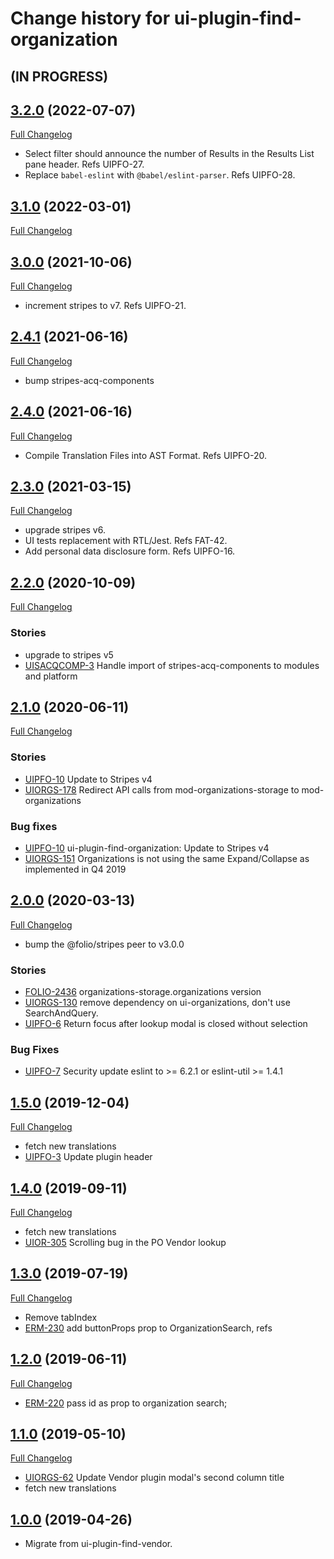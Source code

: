 # Change history for ui-plugin-find-organization

## (IN PROGRESS)

## [3.2.0](https://github.com/folio-org/ui-plugin-find-organization/tree/v3.2.0) (2022-07-07)
[Full Changelog](https://github.com/folio-org/ui-plugin-find-organization/compare/v3.1.0...v3.2.0)

* Select filter should announce the number of Results in the Results List pane header. Refs UIPFO-27.
* Replace `babel-eslint` with `@babel/eslint-parser`. Refs UIPFO-28.

## [3.1.0](https://github.com/folio-org/ui-plugin-find-organization/tree/v3.1.0) (2022-03-01)
[Full Changelog](https://github.com/folio-org/ui-plugin-find-organization/compare/v3.0.0...v3.1.0)

## [3.0.0](https://github.com/folio-org/ui-plugin-find-organization/tree/v3.0.0) (2021-10-06)
[Full Changelog](https://github.com/folio-org/ui-plugin-find-organization/compare/v2.4.1...v3.0.0)

* increment stripes to v7. Refs UIPFO-21.

## [2.4.1](https://github.com/folio-org/ui-plugin-find-organization/tree/v2.4.1) (2021-06-16)
[Full Changelog](https://github.com/folio-org/ui-plugin-find-organization/compare/v2.4.0...v2.4.1)

* bump stripes-acq-components

## [2.4.0](https://github.com/folio-org/ui-plugin-find-organization/tree/v2.4.0) (2021-06-16)
[Full Changelog](https://github.com/folio-org/ui-plugin-find-organization/compare/v2.3.0...v2.4.0)

* Compile Translation Files into AST Format. Refs UIPFO-20.

## [2.3.0](https://github.com/folio-org/ui-plugin-find-organization/tree/v2.3.0) (2021-03-15)
[Full Changelog](https://github.com/folio-org/ui-plugin-find-organization/compare/v2.2.0...v2.3.0)

* upgrade stripes v6.
* UI tests replacement with RTL/Jest. Refs FAT-42.
* Add personal data disclosure form. Refs UIPFO-16.

## [2.2.0](https://github.com/folio-org/ui-plugin-find-organization/tree/v2.2.0) (2020-10-09)
[Full Changelog](https://github.com/folio-org/ui-plugin-find-organization/compare/v2.1.0...v2.2.0)

### Stories
* upgrade to stripes v5
* [UISACQCOMP-3](https://issues.folio.org/browse/UISACQCOMP-3) Handle import of stripes-acq-components to modules and platform

## [2.1.0](https://github.com/folio-org/ui-plugin-find-organization/tree/v2.1.0) (2020-06-11)
[Full Changelog](https://github.com/folio-org/ui-plugin-find-organization/compare/v2.0.0...v2.1.0)

### Stories
* [UIPFO-10](https://issues.folio.org/browse/UIPFO-10) Update to Stripes v4
* [UIORGS-178](https://issues.folio.org/browse/UIORGS-178) Redirect API calls from mod-organizations-storage to mod-organizations

### Bug fixes
* [UIPFO-10](https://issues.folio.org/browse/UIPFO-10) ui-plugin-find-organization: Update to Stripes v4
* [UIORGS-151](https://issues.folio.org/browse/UIORGS-151) Organizations is not using the same Expand/Collapse as implemented in Q4 2019

## [2.0.0](https://github.com/folio-org/ui-plugin-find-organization/tree/v2.0.0) (2020-03-13)
[Full Changelog](https://github.com/folio-org/ui-plugin-find-organization/compare/v1.5.0...v2.0.0)

* bump the @folio/stripes peer to v3.0.0

### Stories
* [FOLIO-2436](https://issues.folio.org/browse/FOLIO-2436) organizations-storage.organizations version
* [UIORGS-130](https://issues.folio.org/browse/UIORGS-130) remove dependency on ui-organizations, don't use SearchAndQuery.
* [UIPFO-6](https://issues.folio.org/browse/UIPFO-6) Return focus after lookup modal is closed without selection

### Bug Fixes
* [UIPFO-7](https://issues.folio.org/browse/UIPFO-7) Security update eslint to >= 6.2.1 or eslint-util >= 1.4.1

## [1.5.0](https://github.com/folio-org/ui-plugin-find-organization/tree/v1.5.0) (2019-12-04)
[Full Changelog](https://github.com/folio-org/ui-plugin-find-organization/compare/v1.4.0...v1.5.0)

* fetch new translations
* [UIPFO-3](https://issues.folio.org/browse/UIPFO-3) Update plugin header

## [1.4.0](https://github.com/folio-org/ui-plugin-find-organization/tree/v1.4.0) (2019-09-11)
[Full Changelog](https://github.com/folio-org/ui-plugin-find-organization/compare/v1.3.0...v1.4.0)

* fetch new translations
* [UIOR-305](https://issues.folio.org/browse/UIOR-305) Scrolling bug in the PO Vendor lookup

## [1.3.0](https://github.com/folio-org/ui-plugin-find-organization/tree/v1.3.0) (2019-07-19)
[Full Changelog](https://github.com/folio-org/ui-plugin-find-organization/compare/v1.2.0...v1.3.0)

* Remove tabIndex
* [ERM-230](https://issues.folio.org/browse/ERM-230) add buttonProps prop to OrganizationSearch, refs

## [1.2.0](https://github.com/folio-org/ui-plugin-find-organization/tree/v1.2.0) (2019-06-11)
[Full Changelog](https://github.com/folio-org/ui-plugin-find-organization/compare/v1.1.0...v1.2.0)
* [ERM-220](https://issues.folio.org/browse/ERM-220) pass id as prop to organization search;

## [1.1.0](https://github.com/folio-org/ui-plugin-find-organization/tree/v1.1.0) (2019-05-10)
[Full Changelog](https://github.com/folio-org/ui-plugin-find-organization/compare/v1.0.0...v1.1.0)

* [UIORGS-62](https://issues.folio.org/browse/UIORGS-62) Update Vendor plugin modal's second column title
* fetch new translations

## [1.0.0](https://github.com/folio-org/ui-plugin-find-organization/tree/v1.0.0) (2019-04-26)

* Migrate from ui-plugin-find-vendor.
